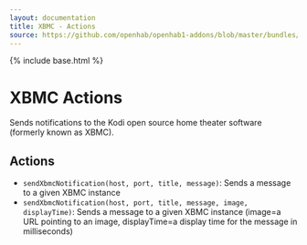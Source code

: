 ```yaml
---
layout: documentation
title: XBMC - Actions
source: https://github.com/openhab/openhab1-addons/blob/master/bundles/action/org.openhab.action.xbmc/README.md
---
```


<!-- Attention authors: Do not edit directly. Please add your changes to the appropriate source repository -->

{% include base.html %}

# XBMC Actions

Sends notifications to the Kodi open source home theater software (formerly known as XBMC).

## Actions

* `sendXbmcNotification(host, port, title, message)`: Sends a message to a given XBMC instance
*  `sendXbmcNotification(host, port, title, message, image, displayTime)`: Sends a message to a given XBMC instance (image=a URL pointing to an image, displayTime=a display time for the message in milliseconds)
